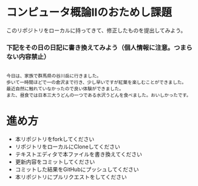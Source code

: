 # コンピュータ概論IIのおためし課題

このリポジトリをローカルに持ってきて、修正したものを提出してみよう。


### 下記をその日の日記に書き換えてみよう（個人情報に注意。つまらない内容禁止）

```

今日は、家族で群馬県の谷川岳に行きました。
歩いて一時間ほどで一の倉沢まで行き、少し早いですが紅葉を楽しむことができました。
最近自然に触れていなかったので良い体験ができました。
また、昼食では日本三大うどんの一つである水沢うどんを食べました。おいしかったです。

```

# 進め方
* 本リポジトリをforkしてください
* リポジトリをローカルにCloneしてください
* テキストエディタで本ファイルを書き換えてください
* 更新内容をコミットしてください
* コミットした結果をGitHubにプッシュしてください
* 本リポジトリにプルリクエストをしてください
